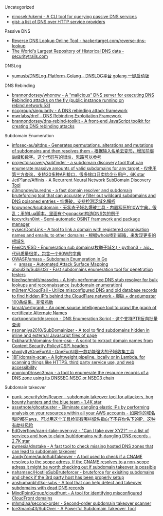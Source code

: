 Uncategorized

* [ninoseki/ukemi - A CLI tool for querying passive DNS services](https://github.com/ninoseki/ukemi)
* [gist: a list of DNS over HTTP service providers](https://gist.github.com/dtmsecurity/a849e985e6a0b61aeb54890ebcfa55eb)

Passive DNS

* [Reverse DNS Lookup Online Tool - hackertarget.com/reverse-dns-lookup](https://hackertarget.com/reverse-dns-lookup/)
* [The World's Largest Repository of Historical DNS data - securitytrails.com](https://securitytrails.com/)

DNSLog

* [yumusb/DNSLog-Platform-Golang - DNSLOG平台 golang 一键启动版](https://github.com/yumusb/DNSLog-Platform-Golang)

DNS Rebinding

* [brannondorsey/whonow - A "malicious" DNS server for executing DNS Rebinding attacks on the fly (public instance running on rebind.network:53)](https://github.com/brannondorsey/whonow)
* [nccgroup/singularity - A DNS rebinding attack framework](https://github.com/nccgroup/singularity)
* [mwrlabs/dref - DNS Rebinding Exploitation Framework](https://github.com/mwrlabs/dref)
* [brannondorsey/dns-rebind-toolkit - A front-end JavaScript toolkit for creating DNS rebinding attacks](https://github.com/brannondorsey/dns-rebind-toolkit)

Subdomain Enumeration

* [infosec-au/altdns - Generates permutations, alterations and mutations of subdomains and then resolves them - 根据输入名单去变形，增加前缀后缀和数字。这个代码写的很烂，思路可以参考](https://github.com/infosec-au/altdns)
* [projectdiscovery/subfinder - a subdomain discovery tool that can enumerate massive amounts of valid subdomains for any target - 仅使用第三方查询，支持20多种API接口，很多接口只卖给企业用户，6K star](https://github.com/projectdiscovery/subfinder)
* [JetP1ane/Affinis - A Recurrent Neural Network SubDomain Discovery Tool](https://github.com/JetP1ane/Affinis)
* [d3mondev/puredns - a fast domain resolver and subdomain bruteforcing tool that can accurately filter out wildcard subdomains and DNS poisoned entries - 纯爆破，支持检测泛域名解析](https://github.com/d3mondev/puredns)
* [knownsec/ksubdomain - 无状态子域名爆破工具 - 内置写死的10W字典，很乱；用的Lua脚本，里面有个gopacket构造DNS包的例子](https://github.com/knownsec/ksubdomain)
* [kpcyrd/sn0int - Semi-automatic OSINT framework and package manager](https://github.com/kpcyrd/sn0int)
* [vysec/DomLink - A tool to link a domain with registered organisation names and emails, to other domains - 根据whois找到邮箱，来发现更多的根域名](https://github.com/vysec/DomLink)
* [FeeiCN/ESD - Enumeration sub domains(枚举子域名) - python3 + aio，代码质量很差，包含一个60W的字典](https://github.com/FeeiCN/ESD)
* [OWASP/amass - Subdomain Enumeration in Go](https://github.com/OWASP/Amass)
  * [amass - Automated Attack Surface Mapping](https://danielmiessler.com/study/amass/)
* [aboul3la/Sublist3r - Fast subdomains enumeration tool for penetration testers](https://github.com/aboul3la/Sublist3r)
* [blechschmidt/massdns - A high-performance DNS stub resolver for bulk lookups and reconnaissance (subdomain enumeration)](https://github.com/blechschmidt/massdns)
* [m0rtem/CloudFail - Utilize misconfigured DNS and old database records to find hidden IP's behind the CloudFlare network - 爆破 + dnsdumpster 100条结果，非常鸡肋](https://github.com/m0rtem/CloudFail)
* [lanrat/certgraph - An open source intelligence tool to crawl the graph of certificate Alternate Names](https://github.com/lanrat/certgraph)
* [darkoperator/dnsrecon - DNS Enumeration Script - 这个支持PTR反向批量查询](https://github.com/darkoperator/dnsrecon)
* [nsonaniya2010/SubDomainizer - A tool to find subdomains hidden in inline and external Javascript files of page](https://github.com/nsonaniya2010/SubDomainizer)
* [0xbharath/domains-from-csp - A script to extract domain names from Content Security Policy(CSP) headers](https://github.com/0xbharath/domains-from-csp)
* [shmilylty/OneForAll - OneForAll是一款功能强大的子域收集工具](https://github.com/shmilylty/OneForAll)
* [18F/domain-scan - A lightweight pipeline, locally or in Lambda, for scanning things like HTTPS, third party service use, and web accessibility](https://github.com/18F/domain-scan)
* [anonion0/nsec3map - a tool to enumerate the resource records of a DNS zone using its DNSSEC NSEC or NSEC3 chain](https://github.com/anonion0/nsec3map)

Subdomain takeover

* [punk-security/dnsReaper - subdomain takeover tool for attackers, bug bounty hunters and the blue team - 1.4K star](https://github.com/punk-security/dnsReaper)
* [assetnote/ghostbuster - Eliminate dangling elastic IPs by performing analysis on your resources within all your AWS accounts - 如果你的域名和IP都在aws，可以用这个工具检查有哪些域名指向了不在你名下的IP，这种有劫持风险](https://github.com/assetnote/ghostbuster)
* [EdOverflow/can-i-take-over-xyz - "Can I take over XYZ?" — a list of services and how to claim (sub)domains with dangling DNS records - 2.7K star](https://github.com/EdOverflow/can-i-take-over-xyz)
* [pwnesia/dnstake - A fast tool to check missing hosted DNS zones that can lead to subdomain takeover](https://github.com/pwnesia/dnstake)
* [JordyZomer/autoSubTakeover - A tool used to check if a CNAME resolves to the scope adress. If the CNAME resolves to a non-scope adress it might be worth checking out if subdomain takeover is possible](https://github.com/JordyZomer/autoSubTakeover)
* [nahamsec/HostileSubBruteforcer - bruteforce for exisiting subdomains and check if the 3rd party host has been properly setup](https://github.com/nahamsec/HostileSubBruteforcer)
* [anshumanbh/tko-subs - A tool that can help detect and takeover subdomains with dead DNS records](https://github.com/anshumanbh/tko-subs)
* [MindPointGroup/cloudfrunt - A tool for identifying misconfigured CloudFront domains](https://github.com/MindPointGroup/cloudfrunt)
* [mhmdiaa/second-order - Second-order subdomain takeover scanner](https://github.com/mhmdiaa/second-order)
* [Ice3man543/SubOver - A Powerful Subdomain Takeover Tool](https://github.com/Ice3man543/SubOver)
